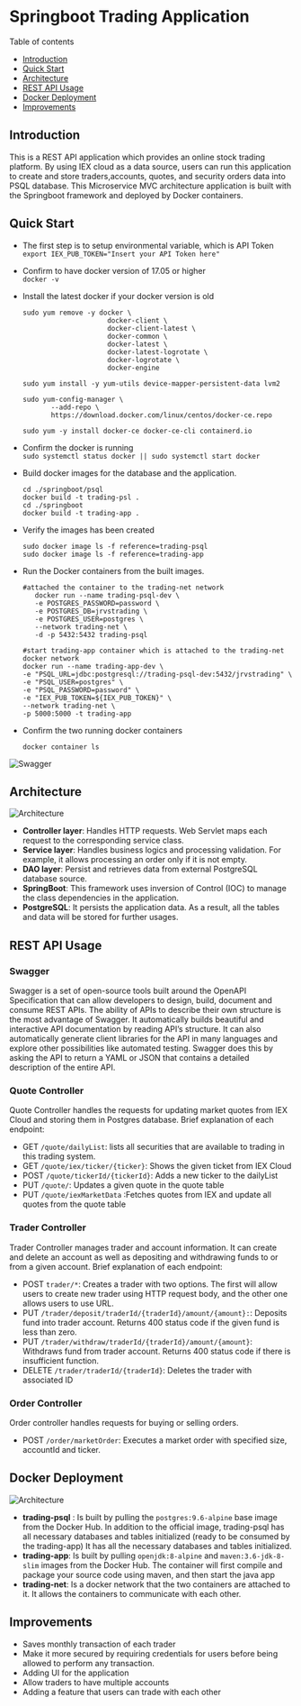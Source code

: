 # Springboot Trading Application
Table of contents
* [Introduction](##Introduction)
* [Quick Start](##QuickStart)
* [Architecture](##Architecture)
* [REST API Usage](##RESTAPIUsage)
* [Docker Deployment](##DockerDeployment)
* [Improvements](##Improvements)
## Introduction

This is a REST API application which provides an online stock trading platform. By using IEX cloud as a data source, users can run this application to create and store traders,accounts, quotes, and security orders data into PSQL database. 
This Microservice MVC architecture application is built with the Springboot framework and deployed by Docker containers.

## Quick Start
- The first step is to setup environmental variable, which is API Token <br />
```export IEX_PUB_TOKEN="Insert your API Token here"```
- Confirm to have docker version of 17.05 or higher <br />
```docker -v```
- Install the latest docker if your docker version is old <br />
    ``` 
    sudo yum remove -y docker \
                         docker-client \
                         docker-client-latest \
                         docker-common \
                         docker-latest \
                         docker-latest-logrotate \
                         docker-logrotate \
                         docker-engine
     
    sudo yum install -y yum-utils device-mapper-persistent-data lvm2
       
    sudo yum-config-manager \
           --add-repo \
           https://download.docker.com/linux/centos/docker-ce.repo
       
    sudo yum -y install docker-ce docker-ce-cli containerd.io
    ```

- Confirm the docker is running <br />
```sudo systemctl status docker || sudo systemctl start docker```
- Build docker images for the database and the application.
  ```
  cd ./springboot/psql
  docker build -t trading-psl .
  cd ./springboot
  docker build -t trading-app .
  ``` 
- Verify the images has been created
    ```
    sudo docker image ls -f reference=trading-psql
    sudo docker image ls -f reference=trading-app
    ```
- Run the Docker containers from the built images.
    ```
    #attached the container to the trading-net network
       docker run --name trading-psql-dev \
       -e POSTGRES_PASSWORD=password \
       -e POSTGRES_DB=jrvstrading \
       -e POSTGRES_USER=postgres \
       --network trading-net \
       -d -p 5432:5432 trading-psql
    
    #start trading-app container which is attached to the trading-net docker network
    docker run --name trading-app-dev \
    -e "PSQL_URL=jdbc:postgresql://trading-psql-dev:5432/jrvstrading" \
    -e "PSQL_USER=postgres" \
    -e "PSQL_PASSWORD=password" \
    -e "IEX_PUB_TOKEN=${IEX_PUB_TOKEN}" \
    --network trading-net \
    -p 5000:5000 -t trading-app
    ```

- Confirm the two running docker containers
    ```
    docker container ls
    ```

![Swagger](./assets/Swagger_Screenshot.png)
## Architecture
![Architecture](./assets/Architecture.jpg)

  - **Controller layer**: Handles HTTP requests. Web Servlet maps each request to the corresponding service class.
  - **Service layer**: Handles business logics and processing validation. For example, it allows processing an order only if it is not empty. 
  - **DAO layer**: Persist and retrieves data from external PostgreSQL database source.
  - **SpringBoot**: This framework uses inversion of Control (IOC) to manage the class dependencies in the application.
  - **PostgreSQL**: It persists the application data. As a result, all the tables and data will be stored for further usages.

## REST API Usage
### Swagger
Swagger is a set of open-source tools built around the OpenAPI Specification that can allow developers to design, build, document and consume REST APIs.
The ability of APIs to describe their own structure is the most advantage of Swagger. It automatically builds beautiful and interactive API documentation by reading API’s structure. It can also automatically generate client libraries for the API in many languages and explore other possibilities like automated testing. 
Swagger does this by asking the API to return a YAML or JSON that contains a detailed description of the entire API.
### Quote Controller
Quote Controller handles the requests for updating market quotes from IEX Cloud and storing them in Postgres database.
Brief explanation of each endpoint:
  - GET `/quote/dailyList`: lists all securities that are available to trading in this trading system.
  - GET `/quote/iex/ticker/{ticker}`: Shows the given ticket from IEX Cloud
  - POST `/quote/tickerId/{tickerId}`: Adds a new ticker to the dailyList
  - PUT `/quote/`: Updates a given quote in the quote table
  - PUT `/quote/iexMarketData` :Fetches quotes from IEX and update all quotes from the quote table
  
### Trader Controller
Trader Controller manages trader and account information. It can create and delete an account as well as depositing and withdrawing funds to or from a given account.
Brief explanation of each endpoint:
- POST `trader/*`: Creates a trader with two options. The first will allow users to create new trader using HTTP request body, and the other one allows users to use URL. 
- PUT `/trader/deposit/traderId/{traderId}/amount/{amount}:`: Deposits fund into trader account. Returns 400 status code if the given fund is less than zero.
- PUT `/trader/withdraw/traderId/{traderId}/amount/{amount}`: Withdraws fund from trader account. Returns 400 status code if there is insufficient function.
- DELETE `/trader/traderId/{traderId}`: Deletes the trader with associated ID
### Order Controller
Order controller handles requests for buying or selling orders. 
- POST `/order/marketOrder`: Executes a market order with specified size, accountId and ticker.

## Docker Deployment

![Architecture](./assets/Docker.jpg)

- **trading-psql** : Is built by pulling the `postgres:9.6-alpine` base image from the Docker Hub.
In addition to the official image, trading-psql has all necessary databases and tables initialized (ready to be consumed by the trading-app) 
It has all the necessary databases and tables initialized.
- **trading-app**: Is built by pulling `openjdk:8-alpine` and `maven:3.6-jdk-8-slim` images from the Docker Hub. 
The container will first compile and package your source code using maven, and then start the java app
- **trading-net**: Is a docker network that the two containers are attached to it. It allows the containers to communicate with each other. 


## Improvements
- Saves monthly transaction of each trader
- Make it more secured by requiring credentials for users before being allowed to perform any transaction.
- Adding UI for the application
- Allow traders to have multiple accounts
- Adding a feature that users can trade with each other

